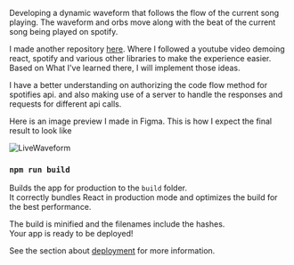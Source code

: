 Developing a dynamic waveform that follows the flow of the current song playing. The waveform and orbs move along with the beat of the current song being played on spotify.

I made another repository [here](https://github.com/amuwhao46/spotify-react). Where I followed a youtube video demoing react, spotify and various other libraries to make the experience easier. Based on What I've learned there, I will implement those ideas.

I have a better understanding on authorizing the code flow method for spotifies api. and also making use of a server to handle the responses and requests for different api calls.

Here is an image preview I made in Figma. This is how I expect the final result to look like


![LiveWaveform](https://user-images.githubusercontent.com/76502762/196767312-18ba91e7-5720-441e-bd71-c3372a24a646.png)

### `npm run build`

Builds the app for production to the `build` folder.\
It correctly bundles React in production mode and optimizes the build for the best performance.

The build is minified and the filenames include the hashes.\
Your app is ready to be deployed!

See the section about [deployment](https://facebook.github.io/create-react-app/docs/deployment) for more information.

